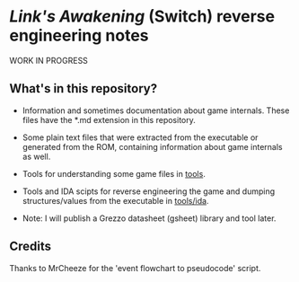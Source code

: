 # *Link's Awakening* (Switch) reverse engineering notes

WORK IN PROGRESS

## What's in this repository?

* Information and sometimes documentation about game internals. These files have the \*.md extension
in this repository.

* Some plain text files that were extracted from the executable or generated from the ROM,
containing information about game internals as well.

* Tools for understanding some game files in [tools](tools/).

* Tools and IDA scipts for reverse engineering the game and dumping structures/values
from the executable in [tools/ida](tools/ida).

* Note: I will publish a Grezzo datasheet (gsheet) library and tool later.

## Credits
Thanks to MrCheeze for the 'event flowchart to pseudocode' script.
